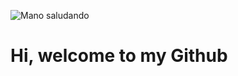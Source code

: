 ![Mano saludando](https://user-images.githubusercontent.com/42378118/110234147-e3259600-7f4e-11eb-95be-0c4047144dea.gif)<h1>Hi, welcome to my Github 
<!--
**Sebasheredia11/sebasheredia11** is a ✨ _special_ ✨ repository because its `README.md` (this file) appears on your GitHub profile.

Here are some ideas to get you started:

- 🔭 I’m currently working on ...
- 🌱 I’m currently learning ...
- 👯 I’m looking to collaborate on ...
- 🤔 I’m looking for help with ...
- 💬 Ask me about ...
- 📫 How to reach me: ...
- 😄 Pronouns: ...
- ⚡ Fun fact: ...
-->
